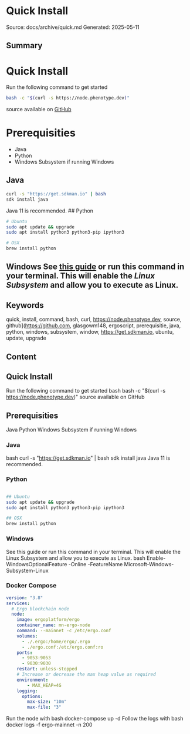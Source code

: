 # Quick Install
Source: docs/archive/quick.md
Generated: 2025-05-11

## Summary
# Quick Install

Run the following command to get started

```bash
bash -c "$(curl -s https://node.phenotype.dev)"
```
source available on [GitHub](https://github.com/glasgowm148/ergoscripts)

# Prerequisities 
- Java
- Python
- Windows Subsystem if running Windows

## Java
```bash
curl -s "https://get.sdkman.io" | bash
sdk install java
```

Java 11 is recommended. ## Python

```bash
# Ubuntu
sudo apt update && upgrade
sudo apt install python3 python3-pip ipython3

# OSX
brew install python
```



## Windows See [this guide](https://www.windowscentral.com/install-windows-subsystem-linux-windows-10) or run this command in your terminal. This will enable the *Linux Subsystem* and allow you to execute as Linux.

## Keywords
quick, install, command, bash, curl, https://node.phenotype.dev, source, github](https://github.com, glasgowm148, ergoscript, prerequisitie, java, python, windows, subsystem, window, https://get.sdkman.io, ubuntu, update, upgrade

## Content
## Quick Install
Run the following command to get started
bash
bash -c "$(curl -s https://node.phenotype.dev)"
source available on GitHub

## Prerequisities
Java
Python
Windows Subsystem if running Windows

### Java
bash
curl -s "https://get.sdkman.io" | bash
sdk install java
Java 11 is recommended.

### Python
```bash

## Ubuntu
sudo apt update && upgrade
sudo apt install python3 python3-pip ipython3

## OSX
brew install python
```

### Windows
See this guide or run this command in your terminal. This will enable the Linux Subsystem and allow you to execute as Linux.
bash
Enable-WindowsOptionalFeature -Online -FeatureName Microsoft-Windows-Subsystem-Linux

### Docker Compose
```yaml
version: "3.8"
services:
  # Ergo blockchain node
  node:
    image: ergoplatform/ergo
    container_name: mn-ergo-node
    command: --mainnet -c /etc/ergo.conf
    volumes:
      - ./.ergo:/home/ergo/.ergo
      - ./ergo.conf:/etc/ergo.conf:ro
    ports:
      - 9053:9053
      - 9030:9030
    restart: unless-stopped
    # Increase or decrease the max heap value as required
    environment:
        - MAX_HEAP=4G
    logging:
      options:
        max-size: "10m"
        max-file: "3"
```
Run the node with
bash
docker-compose up -d
Follow the logs with
bash
docker logs -f ergo-mainnet -n 200
